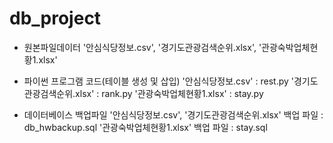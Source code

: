 # db_project

- 원본파일데이터
'안심식당정보.csv', '경기도관광검색순위.xlsx', '관광숙박업체현황1.xlsx'

- 파이썬 프로그램 코드(테이블 생성 및 삽입)
'안심식당정보.csv' : rest.py
'경기도관광검색순위.xlsx' : rank.py
'관광숙박업체현황1.xlsx' : stay.py

- 데이터베이스 백업파일
'안심식당정보.csv', '경기도관광검색순위.xlsx' 백업 파일 : db_hwbackup.sql
'관광숙박업체현황1.xlsx' 백업 파일 : stay.sql
